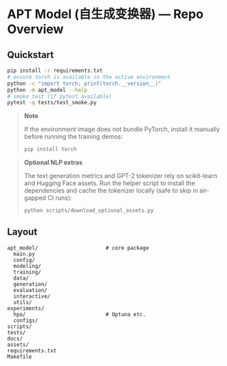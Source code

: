 # APT Model (自生成变换器) — Repo Overview

## Quickstart
```bash
pip install -r requirements.txt
# ensure torch is available in the active environment
python -c "import torch; print(torch.__version__)"
python -m apt_model --help
# smoke test (if pytest available)
pytest -q tests/test_smoke.py
```

> **Note**
>
> If the environment image does not bundle PyTorch, install it manually before
> running the training demos:
>
> ```bash
> pip install torch
> ```

> **Optional NLP extras**
>
> The text generation metrics and GPT-2 tokenizer rely on scikit-learn and
> Hugging Face assets.  Run the helper script to install the dependencies and
> cache the tokenizer locally (safe to skip in air-gapped CI runs):
>
> ```bash
> python scripts/download_optional_assets.py
> ```

## Layout
```
apt_model/                      # core package
  main.py
  config/
  modeling/
  training/
  data/
  generation/
  evaluation/
  interactive/
  utils/
experiments/
  hpo/                          # Optuna etc.
  configs/
scripts/
tests/
docs/
assets/
requirements.txt
Makefile
```
